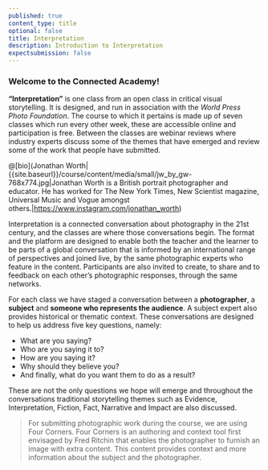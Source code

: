 ```yaml
---
published: true
content_type: title
optional: false
title: Interpretation
description: Introduction to Interpretation
expectsubmission: false
---
```

### Welcome to the Connected Academy!
 
**“Interpretation”** is one class from an open class in critical visual storytelling. It is designed, and run in association with the _World Press Photo Foundation_. The course to which it pertains is made up of seven classes which run every other week, these are accessible online and participation is free. Between the classes are webinar reviews where industry experts discuss some of the themes that have emerged and review some of the work that people have submitted.

@[bio](Jonathan Worth|{{site.baseurl}}/course/content/media/small/jw_by_gw-768x774.jpg|Jonathan Worth is a British portrait photographer and educator. He has worked for The New York Times, New Scientist magazine, Universal Music and Vogue amongst others.|https://www.instagram.com/jonathan_worth)
 
Interpretation is a connected conversation about photography in the 21st century, and the classes are where those conversations begin. The format and the platform are designed to enable both the teacher and the learner to be parts of a global conversation that is informed by an international range of perspectives and joined live, by the same photographic experts who feature in the content. Participants are also invited to create, to share and to feedback on each other’s photographic responses, through the same networks.
 
For each class we have staged a conversation between a **photographer**, a **subject** and **someone who represents the audience**. A subject expert also provides historical or thematic context. These conversations are designed to help us address five key questions, namely:
 
- What are you saying?
- Who are you saying it to?
- How are you saying it?
- Why should they believe you?
- And finally, what do you want them to do as a result?
 
These are not the only questions we hope will emerge and throughout the conversations traditional storytelling themes such as Evidence, Interpretation, Fiction, Fact, Narrative and Impact are also discussed.
 
> For submitting photographic work during the course, we are using Four Corners. Four Corners is an authoring and context tool first envisaged by Fred Ritchin that enables the photographer to furnish an image with extra content. This content provides context and more information about the subject and the photographer.
